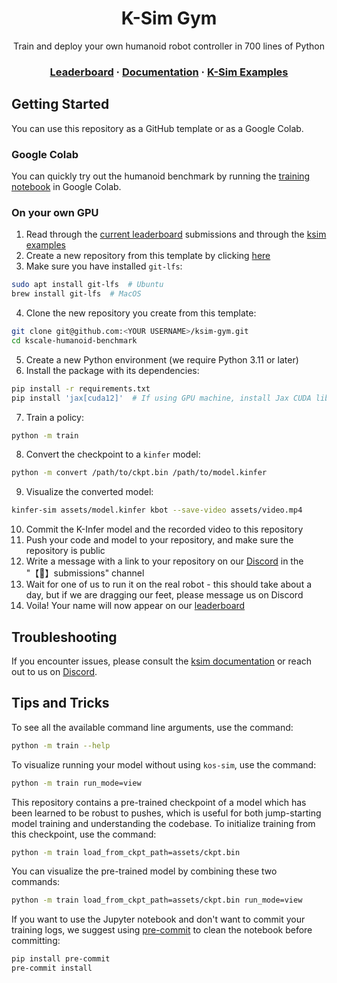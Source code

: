 <div align="center">
<h1>K-Sim Gym</h1>
<p>Train and deploy your own humanoid robot controller in 700 lines of Python</p>
<h3>
  <a href="https://url.kscale.dev/leaderboard">Leaderboard</a> ·
  <a href="https://url.kscale.dev/docs">Documentation</a> ·
  <a href="https://github.com/kscalelabs/ksim/tree/master/examples">K-Sim Examples</a>
</h3>
</div>

## Getting Started

You can use this repository as a GitHub template or as a Google Colab.

### Google Colab

You can quickly try out the humanoid benchmark by running the [training notebook](https://colab.research.google.com/github/kscalelabs/kscale-humanoid-benchmark/blob/master/train.ipynb) in Google Colab.

### On your own GPU

1. Read through the [current leaderboard](https://url.kscale.dev/leaderboard) submissions and through the [ksim examples](https://github.com/kscalelabs/ksim/tree/master/examples)
2. Create a new repository from this template by clicking [here](https://github.com/new?template_name=kscale-humanoid-benchmark&template_owner=kscalelabs)
3. Make sure you have installed `git-lfs`:

```bash
sudo apt install git-lfs  # Ubuntu
brew install git-lfs  # MacOS
```

4. Clone the new repository you create from this template:

```bash
git clone git@github.com:<YOUR USERNAME>/ksim-gym.git
cd kscale-humanoid-benchmark
```

5. Create a new Python environment (we require Python 3.11 or later)
6. Install the package with its dependencies:

```bash
pip install -r requirements.txt
pip install 'jax[cuda12]'  # If using GPU machine, install Jax CUDA libraries
```

7. Train a policy:

```bash
python -m train
```

8. Convert the checkpoint to a `kinfer` model:

```bash
python -m convert /path/to/ckpt.bin /path/to/model.kinfer
```

9. Visualize the converted model:

```bash
kinfer-sim assets/model.kinfer kbot --save-video assets/video.mp4
```

10. Commit the K-Infer model and the recorded video to this repository
11. Push your code and model to your repository, and make sure the repository is public
12. Write a message with a link to your repository on our [Discord](https://url.kscale.dev/discord) in the "【🧠】submissions" channel
13. Wait for one of us to run it on the real robot - this should take about a day, but if we are dragging our feet, please message us on Discord
14. Voila! Your name will now appear on our [leaderboard](https://url.kscale.dev/leaderboard)

## Troubleshooting

If you encounter issues, please consult the [ksim documentation](https://docs.kscale.dev/docs/ksim#/) or reach out to us on [Discord](https://url.kscale.dev/docs).

## Tips and Tricks

To see all the available command line arguments, use the command:

```bash
python -m train --help
```

To visualize running your model without using `kos-sim`, use the command:

```bash
python -m train run_mode=view
```

This repository contains a pre-trained checkpoint of a model which has been learned to be robust to pushes, which is useful for both jump-starting model training and understanding the codebase. To initialize training from this checkpoint, use the command:

```bash
python -m train load_from_ckpt_path=assets/ckpt.bin
```

You can visualize the pre-trained model by combining these two commands:

```bash
python -m train load_from_ckpt_path=assets/ckpt.bin run_mode=view
```

If you want to use the Jupyter notebook and don't want to commit your training logs, we suggest using [pre-commit](https://pre-commit.com/) to clean the notebook before committing:

```bash
pip install pre-commit
pre-commit install
```
